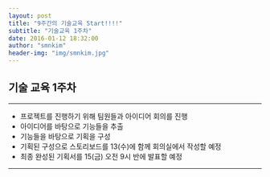 ```yaml
---
layout: post
title: "9주간의 기술교육 Start!!!!"
subtitle: "기술교육 1주차"
date: 2016-01-12 18:32:00
author: "smnkim"
header-img: "img/smnkim.jpg"
---
```




## 기술 교육 1주차

----

- 프로젝트를 진행하기 위해 팀원들과 아이디어 회의를 진행
- 아이디어를 바탕으로 기능들을 추출
- 기능들을 바탕으로 기획을 구성
- 기획된 구성으로 스토리보드를 13(수)에 함께 회의실에서 작성할 예정
- 최종 완성된 기획서를 15(금) 오전 9시 반에 발표할 예정

----